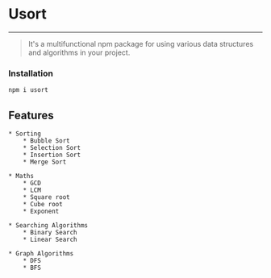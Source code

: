 # Usort

---

> It's a multifunctional npm package for using various data structures and algorithms in your project.

### Installation

```bash
npm i usort
```

## Features

    * Sorting
        * Bubble Sort
        * Selection Sort
        * Insertion Sort
        * Merge Sort

    * Maths
        * GCD
        * LCM
        * Square root
        * Cube root
        * Exponent

    * Searching Algorithms
        * Binary Search
        * Linear Search

    * Graph Algorithms
        * DFS
        * BFS
